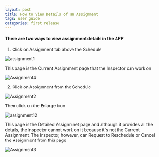 ```yaml
---
layout: post
title: How to View Details of an Assignment
tags: user guide
categories: first release
---
```


#### There are two ways to view assignment details in the APP
1. Click on Assignment tab above the Schedule


![assignment1](https://user-images.githubusercontent.com/81990744/114631991-ae160d00-9c8b-11eb-82d9-e1b4695fb13b.png)

This page is the Current Assignment page that the Inspector can work on


![Assignment4](https://user-images.githubusercontent.com/81990744/114632038-c84feb00-9c8b-11eb-9b37-d0955372679f.png)

2. Click on Assignment from the Schedule


![Assignment2](https://user-images.githubusercontent.com/81990744/114631996-b110fd80-9c8b-11eb-801c-4d527d5acaff.png)


Then click on the Enlarge icon


![assignment12](https://user-images.githubusercontent.com/81990744/114766540-85961d80-9d34-11eb-80fc-b0a3605eb374.png)


This page is the Detailed Assignmnet page and although it provides all the details, the Inspector cannot work on it because it's not the Current Assignment. The Inspector, however, can Request to Reschedule or Cancel the Assignment from this page


![Assignment3](https://user-images.githubusercontent.com/81990744/114632004-b4a48480-9c8b-11eb-8548-8e07d29299d0.png)
